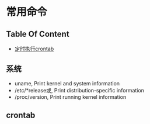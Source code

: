 # 常用命令

<!--more-->

## Table Of Content

- [定时执行crontab]()

## 系统
- uname, Print kernel and system information
- /etc/\*release或, Print distribution-specific information
- /proc/version, Print running kernel information

## crontab

